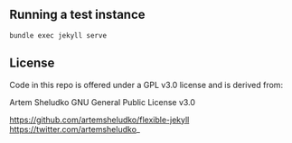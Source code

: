 

## Running a test instance

````
bundle exec jekyll serve
````


## License
Code in this repo is offered under a GPL v3.0 license and is derived from:

Artem Sheludko 
GNU General Public License v3.0

https://github.com/artemsheludko/flexible-jekyll
https://twitter.com/artemsheludko_
